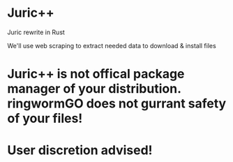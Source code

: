 # Juric++
Juric rewrite in Rust

We'll use web scraping to extract needed data to download & install files

# **Juric++ is not offical package manager of your distribution. ringwormGO does not gurrant safety of your files!**
# **User discretion advised!**
